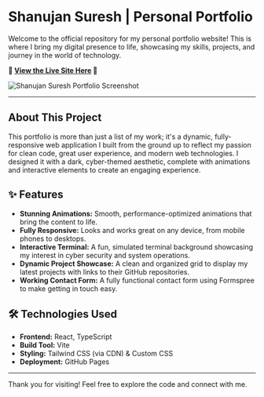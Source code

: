 # Shanujan Suresh | Personal Portfolio

Welcome to the official repository for my personal portfolio website! This is where I bring my digital presence to life, showcasing my skills, projects, and journey in the world of technology.

**🚀 [View the Live Site Here](https://shanujans.github.io/) 🚀**

![Shanujan Suresh Portfolio Screenshot](https://picsum.photos/seed/shanujan-portfolio-readme/1200/630)

---

## About This Project

This portfolio is more than just a list of my work; it's a dynamic, fully-responsive web application I built from the ground up to reflect my passion for clean code, great user experience, and modern web technologies. I designed it with a dark, cyber-themed aesthetic, complete with animations and interactive elements to create an engaging experience.

## ✨ Features

-   **Stunning Animations:** Smooth, performance-optimized animations that bring the content to life.
-   **Fully Responsive:** Looks and works great on any device, from mobile phones to desktops.
-   **Interactive Terminal:** A fun, simulated terminal background showcasing my interest in cyber security and system operations.
-   **Dynamic Project Showcase:** A clean and organized grid to display my latest projects with links to their GitHub repositories.
-   **Working Contact Form:** A fully functional contact form using Formspree to make getting in touch easy.

## 🛠️ Technologies Used

-   **Frontend:** React, TypeScript
-   **Build Tool:** Vite
-   **Styling:** Tailwind CSS (via CDN) & Custom CSS
-   **Deployment:** GitHub Pages

---

Thank you for visiting! Feel free to explore the code and connect with me.
